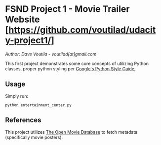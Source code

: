 # FSND Project 1 - Movie Trailer Website [https://github.com/voutilad/udacity-project1/]

_Author: Dave Voutila - voutilad\[at\]gmail.com_

This first project demonstrates some core concepts of utilizing Python classes, proper python styling per [Google's Python Style Guide](https://google-styleguide.googlecode.com/svn/trunk/pyguide.html?showone=Naming#Comments),


## Usage
Simply run:
````
python entertainment_center.py
````

## References

This project utilizes [The Open Movie Database](http://www.omdbapi.com) to fetch metadata (specifically movie posters).

